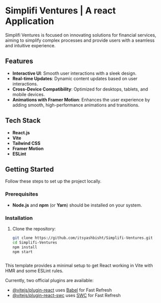 # Simplifi Ventures | A react Application

Simplifi Ventures is focused on innovating solutions for financial services, aiming to simplify complex processes and provide users with a seamless and intuitive experience.

## Features

- **Interactive UI**: Smooth user interactions with a sleek design.
- **Real-time Updates**: Dynamic content updates based on user interactions.
- **Cross-Device Compatibility**: Optimized for desktops, tablets, and mobile devices.
- **Animations with Framer Motion**: Enhances the user experience by adding smooth, high-performance animations and transitions.

## Tech Stack

- **React.js**
- **Vite**
- **Tailwind CSS**
- **Framer Motion**
- **ESLint**

## Getting Started

Follow these steps to set up the project locally.

### Prerequisites

- **Node.js** and **npm** (or **Yarn**) should be installed on your system.

### Installation

1. Clone the repository:

   ```bash
   git clone https://github.com/itsyashbisht/Simplifi-Ventures.git
   cd Simplifi-Ventures
   npm install
   npm start
   


This template provides a minimal setup to get React working in Vite with HMR and some ESLint rules.

Currently, two official plugins are available:

- [@vitejs/plugin-react](https://github.com/vitejs/vite-plugin-react/blob/main/packages/plugin-react/README.md) uses [Babel](https://babeljs.io/) for Fast Refresh
- [@vitejs/plugin-react-swc](https://github.com/vitejs/vite-plugin-react-swc) uses [SWC](https://swc.rs/) for Fast Refresh

